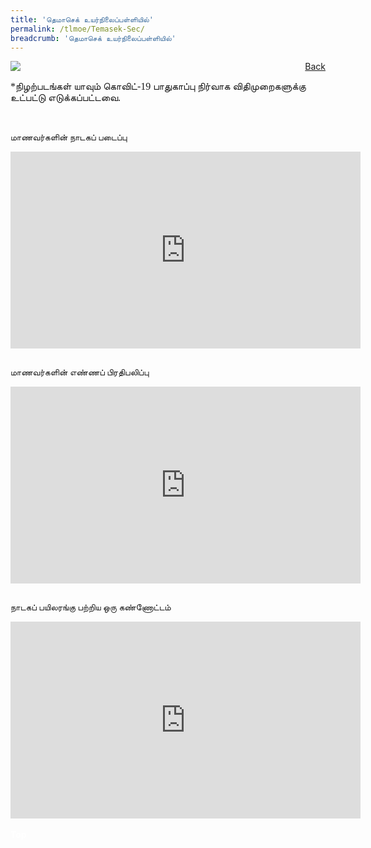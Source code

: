 ```yaml
---
title: 'தெமாசெக் உயர்நிலைப்பள்ளியில்'
permalink: /tlmoe/Temasek-Sec/
breadcrumb: 'தெமாசெக் உயர்நிலைப்பள்ளியில்'
---
```

<!-- Global site tag (gtag.js) - Google Ads: 726049306 -->
<script async src="https://www.googletagmanager.com/gtag/js?id=AW-726049306"></script>
<script>
  window.dataLayer = window.dataLayer || [];
  function gtag(){dataLayer.push(arguments);}
  gtag('js', new Date());

  gtag('config', 'AW-726049306');
</script>
<a href="/exhibits/தமிழ்மொழிக்-காட்சிக்கூடம்-tamil-exhibitions-d/schools/"  style="float:right;">Back</a>
 <img src="/images/MTLS2021-Temasek_TL_Final.jpg">
 <p style="font-family:Anjal InaiMathi; font-size:16px;">*நிழற்படங்கள் யாவும் கொவிட்-19 பாதுகாப்பு நிர்வாக விதிமுறைகளுக்கு உட்பட்டு எடுக்கப்பட்டவை.</p> <br/>
 
 <span style="font-family:Anjal InaiMathi;">மாணவர்களின் நாடகப் படைப்பு</span>
 <div class="video-container">
 <iframe width="560" height="315" src="https://www.youtube.com/embed/videoseries?list=PLQq52xtWgLF2iXpgSFB_QmG0GQyn2ljW3" title="YouTube video player" frameborder="0" allow="accelerometer; autoplay; clipboard-write; encrypted-media; gyroscope; picture-in-picture" allowfullscreen></iframe></div><br/>
 
 <span style="font-family:Anjal InaiMathi;">மாணவர்களின் எண்ணப் பிரதிபலிப்பு</span>
 <div class="video-container">
  <iframe width="560" height="315" src="https://www.youtube.com/embed/videoseries?list=PLQq52xtWgLF1Djl6z2GIh2M3eEZvUVDYO" title="YouTube video player" frameborder="0" allow="accelerometer; autoplay; clipboard-write; encrypted-media; gyroscope; picture-in-picture" allowfullscreen></iframe></div><br/>
  
  <span style="font-family:Anjal InaiMathi;">நாடகப் பயிலரங்கு பற்றிய ஒரு கண்ணோட்டம்</span>
  <div class="video-container">
  <iframe width="560" height="315" src="https://www.youtube.com/embed/videoseries?list=PLQq52xtWgLF35bn72o2RBelKrmlsQ0H2W" title="YouTube video player" frameborder="0" allow="accelerometer; autoplay; clipboard-write; encrypted-media; gyroscope; picture-in-picture" allowfullscreen></iframe></div><br/>
<div class="btntop"><a href="#top" style="text-decoration:none;"><span style="color:white"><b>Top</b></span></a></div>
